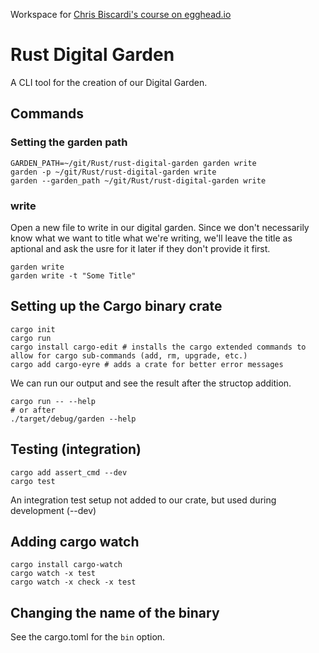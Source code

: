 Workspace for [Chris Biscardi's course on egghead.io][course]

# Rust Digital Garden

A CLI tool for the creation of our Digital Garden.

## Commands

### Setting the garden path

```shell
GARDEN_PATH=~/git/Rust/rust-digital-garden garden write
garden -p ~/git/Rust/rust-digital-garden write
garden --garden_path ~/git/Rust/rust-digital-garden write
```

### write

Open a new file to write in our digital garden. Since we don't necessarily know what we want to title what we're writing, we'll leave the title as aptional and ask the usre for it later if they don't provide it first.

```shell
garden write
garden write -t "Some Title"
```

## Setting up the Cargo binary crate

```shell
cargo init
cargo run
cargo install cargo-edit # installs the cargo extended commands to allow for cargo sub-commands (add, rm, upgrade, etc.)
cargo add cargo-eyre # adds a crate for better error messages
```

We can run our output and see the result after the structop addition.

```shell
cargo run -- --help
# or after
./target/debug/garden --help
```

## Testing (integration)

```shell
cargo add assert_cmd --dev
cargo test
```

An integration test setup not added to our crate, but used during development (--dev)

## Adding cargo watch

```shell
cargo install cargo-watch
cargo watch -x test
cargo watch -x check -x test
```

## Changing the name of the binary

See the cargo.toml for the `bin` option.

[course]: https://egghead.io/courses/creating-a-digital-garden-cli-with-rust-34b8
